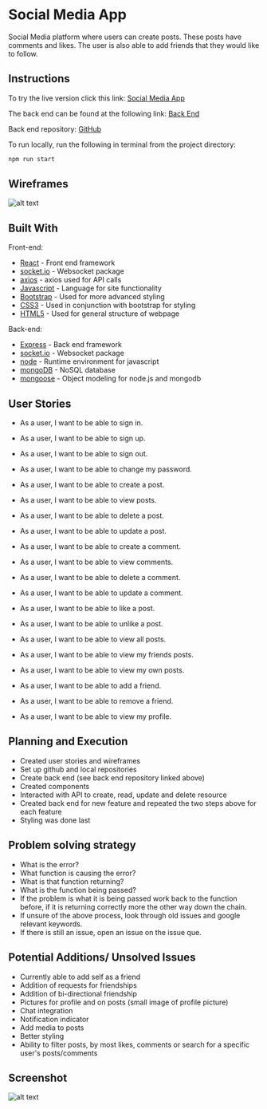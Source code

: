 # Social Media App

Social Media platform where users can create posts. These posts have comments and likes. The user is also able to add friends that they would like to follow.

## Instructions

To try the live version click this link:
[Social Media App](https://radenar.github.io/social-client/)

The back end can be found at the following link:
[Back End](https://mysterious-tor-94072.herokuapp.com/)

Back end repository:
[GitHub](https://github.com/RadenAR/social-api)

To run locally, run the following in terminal from the project directory:
```sh
npm run start
```

## Wireframes

![alt text](https://i.imgur.com/1DjKKiT.png "Wireframes")

## Built With

Front-end:

* [React](https://reactjs.org/) - Front end framework
* [socket.io](https://socket.io/) - Websocket package
* [axios](https://www.npmjs.com/package/axios) - axios used for API calls
* [Javascript](https://developer.mozilla.org/en-US/docs/Web/JavaScript) - Language for site functionality
* [Bootstrap](https://getbootstrap.com/) - Used for more advanced styling
* [CSS3](http://www.css3.info/) - Used in conjunction with bootstrap for styling
* [HTML5](https://developer.mozilla.org/en-US/docs/Web/Guide/HTML/HTML5) - Used for general structure of webpage

Back-end:

* [Express](https://expressjs.com/) - Back end framework
* [socket.io](https://socket.io/) - Websocket package
* [node](https://nodejs.org/en/) - Runtime environment for javascript
* [mongoDB](https://www.mongodb.com/) - NoSQL database
* [mongoose](https://mongoosejs.com/) - Object modeling for node.js and mongodb

## User Stories

* As a user, I want to be able to sign in.
* As a user, I want to be able to sign up.
* As a user, I want to be able to sign out.
* As a user, I want to be able to change my password.

* As a user, I want to be able to create a post.
* As a user, I want to be able to view posts.
* As a user, I want to be able to delete a post.
* As a user, I want to be able to update a post.

* As a user, I want to be able to create a comment.
* As a user, I want to be able to view comments.
* As a user, I want to be able to delete a comment.
* As a user, I want to be able to update a comment.

* As a user, I want to be able to like a post.
* As a user, I want to be able to unlike a post.
* As a user, I want to be able to view all posts.
* As a user, I want to be able to view my friends posts.
* As a user, I want to be able to view my own posts.
* As a user, I want to be able to add a friend.
* As a user, I want to be able to remove a friend.
* As a user, I want to be able to view my profile.

## Planning and Execution

* Created user stories and wireframes
* Set up github and local repositories
* Create back end (see back end repository linked above)
* Created components
* Interacted with API to create, read, update and delete resource
* Created back end for new feature and repeated the two steps above for each feature
* Styling was done last

## Problem solving strategy

* What is the error?
* What function is causing the error?
* What is that function returning?
* What is the function being passed?
* If the problem is what it is being passed work back to the function before, if it is returning correctly more the other way down the chain.
* If unsure of the above process, look through old issues and google relevant keywords.
* If there is still an issue, open an issue on the issue que.

## Potential Additions/ Unsolved Issues

* Currently able to add self as a friend
* Addition of requests for friendships
* Addition of bi-directional friendship
* Pictures for profile and on posts (small image of profile picture)
* Chat integration
* Notification indicator
* Add media to posts
* Better styling
* Ability to filter posts, by most likes, comments or search for a specific user's posts/comments

## Screenshot

![alt text](https://i.imgur.com/dCjzRPv.png "Social Media")
